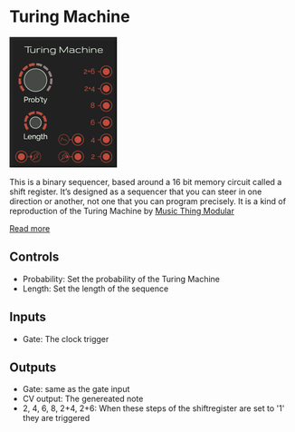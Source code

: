 # Turing Machine

![Turing Machine](./images/turing-machine.png)

This is a binary sequencer, based around a 16 bit memory circuit called a shift register. It’s designed as a sequencer that you can steer in one direction or another, not one that you can program precisely. It is a kind of reproduction of the Turing Machine by [Music Thing Modular](https://musicthing.co.uk/)

[Read more](https://musicthing.co.uk/pages/turing.html)

## Controls
* Probability: Set the probability of the Turing Machine
* Length: Set the length of the sequence

## Inputs
* Gate: The clock trigger

## Outputs
* Gate: same as the gate input
* CV output: The genereated note
* 2, 4, 6, 8, 2+4, 2+6: When these steps of the shiftregister are set to '1' they are triggered
